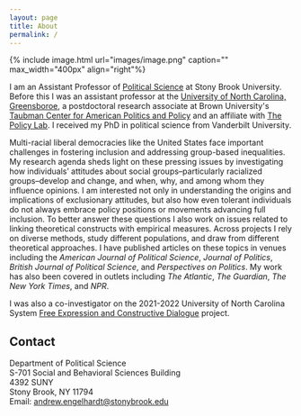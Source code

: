 ```yaml
---
layout: page
title: About
permalink: /
---
```


{% include image.html url="images/image.png" caption="" max_width="400px" align="right"%}

I am an Assistant Professor of <a href="https://www.stonybrook.edu/polsci/">Political Science</a> at Stony Brook University. Before this I was an assistant professor at the <a href="https://psc.uncg.edu/">University of North Carolina, Greensboroe</a>, a postdoctoral research associate at Brown University's <a href="https://watson.brown.edu/taubman/">Taubman Center for American Politics and Policy</a> and an affiliate with <a href="https://thepolicylab.brown.edu/">The Policy Lab</a>. I received my PhD in political science from Vanderbilt University.<br />  

Multi-racial liberal democracies like the United States face important challenges in fostering inclusion and addressing group-based inequalities. My research agenda sheds light on these pressing issues by investigating how individuals’ attitudes about social groups–particularly racialized groups–develop and change, and when, why, and among whom they influence opinions. I am interested not only in understanding the origins and implications of exclusionary attitudes, but also how even tolerant individuals do not always embrace policy positions or movements advancing full inclusion. To better answer these questions I also work on issues related to linking theoretical constructs with empirical measures. Across projects I rely on diverse methods, study different populations, and draw from different theoretical approaches. I have published articles on these topics in venues including the <i>American Journal of Political Science</i>, <i>Journal of Politics</i>, <i>British Journal of Political Science</i>, and <i> Perspectives on Politics</i>. My work has also been covered in outlets including <i>The Atlantic</i>, <i>The Guardian</i>, <i>The New York Times</i>, and <i>NPR</i>.<br />

I was also a co-investigator on the 2021-2022 University of North Carolina System <a href="https://fecdsurveyreport.web.unc.edu/">Free Expression and Constructive Dialogue</a> project.

## Contact
Department of Political Science<br />
S-701 Social and Behavioral Sciences Building<br />
4392 SUNY <br />
Stony Brook, NY 11794 <br />
Email: [andrew.engelhardt@stonybrook.edu]

[andrew.engelhardt@stonybrook.edu]: mailto:andrew.engelhardt@stonybrook.edu
